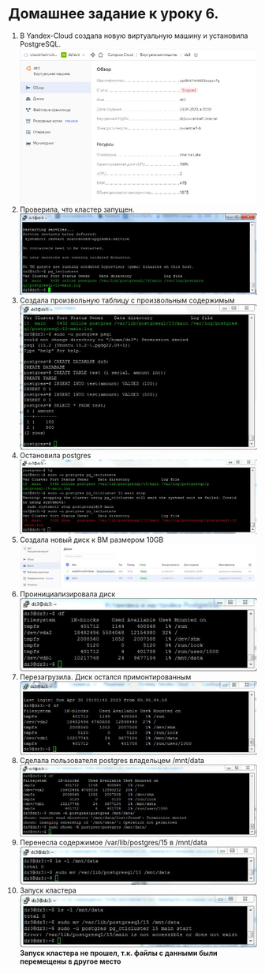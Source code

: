 # Домашнее задание к уроку 6.
1. В Yandex-Cloud создала новую виртуальную машину и установила PostgreSQL.
![Шаг3](/3_0_CreateVM.jpg)
1. Проверила, что кластер запущен.
![Шаг3](/3_2_Cluster_Started.JPG)
1. Создала произвольную таблицу с произвольным содержимым
![Шаг3](/3_4_Create_Table.JPG)
1. Остановила postgres
![Шаг3](/3_5_Cluster_Stoped.JPG)
1. Создала новый диск к ВМ размером 10GB
![Шаг3](/3_6_Create_Disk.JPG)
1. Проинициализировала диск
![Шаг3](/3_7_InitializeDisk.JPG)
1. Перезагрузила. Диск остался примонтированным 
![Шаг3](/3_8_Reboot.JPG)
1. Сделала пользователя postgres владельцем /mnt/data
![Шаг3](/3_9_Chown.JPG)
1. Перенесла содержимое /var/lib/postgres/15 в /mnt/data
![Шаг3](/3_10_Remove.JPG)
1. Запуск кластера
![Шаг3](/3_11_StartCluster.JPG)
**Запуск кластера не прошел, т.к. файлы с данными были перемещены в другое место**

